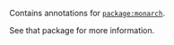 Contains annotations for [`package:monarch`](https://github.com/Dropsource/monarch/tree/master/monarch).

See that package for more information.